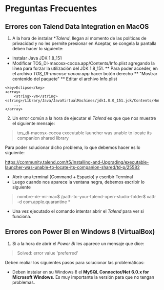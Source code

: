 # Preguntas Frecuentes

## Errores con **Talend Data Integration** en MacOS

1) A la hora de instalar **Talend*, llegan al momento de las políticas de privacidad y no les permite presionar en Aceptar, se congela la pantalla deben hacer lo siguiente:

* Instalar Java JDK 1.8_151
* Modificar TOS_DI-macosx-cocoa.app/Contents/Info.plist agregando la línea para forzar la utilización del JDK 1.8_151. 
** Para poder acceder, en el archivo *TOS_DI-macosx-cocoa.app* hacer botón derecho 
** "Mostrar contenido del paquete"
** Editar el archivo Info.plist

``` plist
<key>Eclipse</key>
<array>
	<string>-vm</string><string>/Library/Java/JavaVirtualMachines/jdk1.8.0_151.jdk/Contents/Home/bin/java</string>
	...
</array>
```

2) Un error común a la hora de ejecutar el *Talend* es que que nos muestre el siguiente mensaje:

> tos_di-macosx-cocoa executable launcher was unable to locate its companion shared library

Para poder solucionar dicho problema, lo que debemos hacer es lo siguiente:

https://community.talend.com/t5/Installing-and-Upgrading/executable-launcher-was-unable-to-locate-its-companion-shared/td-p/25582

* Abrir una terminal (Command + Espacio) y escribir Terminal
* Luego cuando nos aparece la ventana negra, debemos escribir lo siguiente
> nombre-de-mi-mac$ /path-to-your-talend-open-studio-folder$ xattr -d com.apple.quarantine *

* Una vez ejecutado el comando intentar abrir el *Talend* para ver si funciona.


## Errores con Power BI en Windows 8 (VirtualBox)

1) Si a la hora de abrir el *Power BI* les aparece un mensaje que dice:

> Solved: error value 'preferred'

Deben realiar los siguientes pasos para solucionar las problemáticas:

* Deben instalar en su Windows 8 el **MySQL Connector/Net 6.0.x for Microsoft Windows**. Es muy importante la versión para que no tengan problemas.